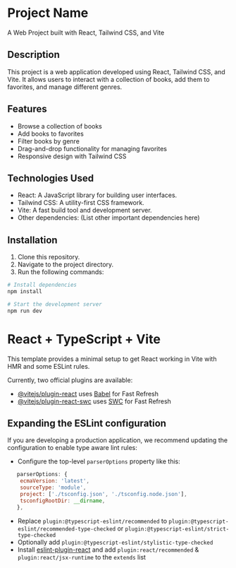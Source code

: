 # Project Name

A Web Project built with React, Tailwind CSS, and Vite

## Description

This project is a web application developed using React, Tailwind CSS, and Vite. It allows users to interact with a collection of books, add them to favorites, and manage different genres.

## Features

- Browse a collection of books
- Add books to favorites
- Filter books by genre
- Drag-and-drop functionality for managing favorites
- Responsive design with Tailwind CSS

## Technologies Used

- React: A JavaScript library for building user interfaces.
- Tailwind CSS: A utility-first CSS framework.
- Vite: A fast build tool and development server.
- Other dependencies: (List other important dependencies here)

## Installation

1. Clone this repository.
2. Navigate to the project directory.
3. Run the following commands:

```bash
# Install dependencies
npm install

# Start the development server
npm run dev
```

# React + TypeScript + Vite

This template provides a minimal setup to get React working in Vite with HMR and some ESLint rules.

Currently, two official plugins are available:

- [@vitejs/plugin-react](https://github.com/vitejs/vite-plugin-react/blob/main/packages/plugin-react/README.md) uses [Babel](https://babeljs.io/) for Fast Refresh
- [@vitejs/plugin-react-swc](https://github.com/vitejs/vite-plugin-react-swc) uses [SWC](https://swc.rs/) for Fast Refresh

## Expanding the ESLint configuration

If you are developing a production application, we recommend updating the configuration to enable type aware lint rules:

- Configure the top-level `parserOptions` property like this:

```js
   parserOptions: {
    ecmaVersion: 'latest',
    sourceType: 'module',
    project: ['./tsconfig.json', './tsconfig.node.json'],
    tsconfigRootDir: __dirname,
   },
```

- Replace `plugin:@typescript-eslint/recommended` to `plugin:@typescript-eslint/recommended-type-checked` or `plugin:@typescript-eslint/strict-type-checked`
- Optionally add `plugin:@typescript-eslint/stylistic-type-checked`
- Install [eslint-plugin-react](https://github.com/jsx-eslint/eslint-plugin-react) and add `plugin:react/recommended` & `plugin:react/jsx-runtime` to the `extends` list
